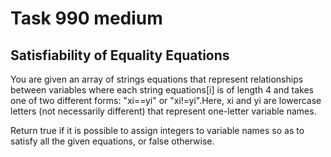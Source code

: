 # Task 990 medium

## Satisfiability of Equality Equations

You are given an array of strings equations that represent relationships between variables where each string equations[i] is of length 4 and takes one of two different forms: "xi==yi" or "xi!=yi".Here, xi and yi are lowercase letters (not necessarily different) that represent one-letter variable names.

Return true if it is possible to assign integers to variable names so as to satisfy all the given equations, or false otherwise.